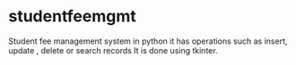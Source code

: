# studentfeemgmt
Student fee management system in python
it has operations such as insert, update , delete or search records
It is done using tkinter.

